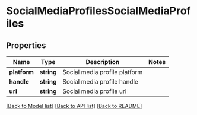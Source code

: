# SocialMediaProfilesSocialMediaProfiles

## Properties
Name | Type | Description | Notes
------------ | ------------- | ------------- | -------------
**platform** | **string** | Social media profile platform | 
**handle** | **string** | Social media profile handle | 
**url** | **string** | Social media profile url | 

[[Back to Model list]](../README.md#documentation-for-models) [[Back to API list]](../README.md#documentation-for-api-endpoints) [[Back to README]](../README.md)


